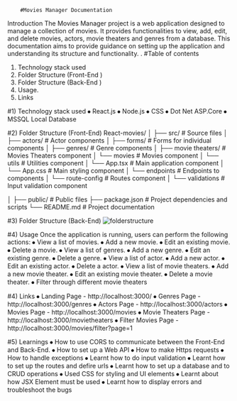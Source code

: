		#Movies Manager Documentation
Introduction
	The Movies Manager project is a web application designed to manage a collection of movies. It provides functionalities to view, add, edit, and delete movies, actors, movie theaters and genres from a database. This documentation aims to provide guidance on setting up the application and understanding its structure and functionality.
.
#Table of contents
1.	Technology stack used
2.	Folder Structure (Front-End )
3.	Folder Structure (Back-End )
4.	Usage.
5.	Links

#1)  Technology stack used
⦁	React.js
⦁	Node.js
⦁	CSS
⦁	Dot Net ASP.Core
⦁	MSSQL Local Database

#2)  Folder Structure (Front-End)
React-movies/
│
├── src/                 # Source files
│   ├── actors/      	# Actor components
│   ├── forms/          	 # Forms for individual components
│   ├── genres/         	 # Genre components
│   ├── movie theaters/        # Movies Theaters component
│   └── movies			# Movies component
│   └── utils             		# Utilities component
│   └── App.tsx                      # Main application component
│   └── App.css                      # Main styling component
│   └── endpoints                      # Endpoints to components
│   └── route-config		# Routes component
│   └── validations                      # Input validation component

│
├── public/              # Public files
├── package.json         # Project dependencies and scripts
└── README.md            # Project documentation

#3)  Folder Structure (Back-End)
 ![folderstructure](https://github.com/hitaishmd/training/assets/160744753/3eaf3e6f-5f27-46eb-bdda-f554cd55d8d7)


#4) Usage
     Once the application is running, users can perform the following actions:
⦁	View a list of movies.
⦁	Add a new movie.
⦁	Edit an existing movie.
⦁	Delete a movie.
⦁	View a list of genres.
⦁	Add a new genre.
⦁	Edit an existing genre.
⦁	Delete a genre.
⦁	View a list of actor.
⦁	Add a new actor.
⦁	Edit an existing actor.
⦁	Delete a actor.
⦁	View a list of movie theaters.
⦁	Add a new movie theater.
⦁	Edit an existing movie theater.
⦁	Delete a movie theater.
⦁	Filter through different movie theaters

#4)  Links
⦁	Landing Page - http://localhost:3000/
⦁	Genres Page - http://localhost:3000/genres
⦁	Actors Page - http://localhost:3000/actors
⦁	Movies Page - http://localhost:3000/movies
⦁	Movie Theaters Page - http://localhost:3000/movietheaters
⦁	Filter Movies Page - http://localhost:3000/movies/filter?page=1

#5)  Learnings
⦁	How to use CORS to communicate between the  Front-End and Back-End.
⦁	How to set up a Web API
⦁	How to make Https requests
⦁	How to handle exceptions
⦁	Learnt how to do input validation
⦁	Learnt how to set up the routes and defire urls
⦁	Learnt how to set up a database and to CRUD operations
⦁	Used CSS for styling and UI elements
⦁	Learnt about how JSX Element must be used
⦁	Learnt how to display errors and troubleshoot the bugs




 
 
